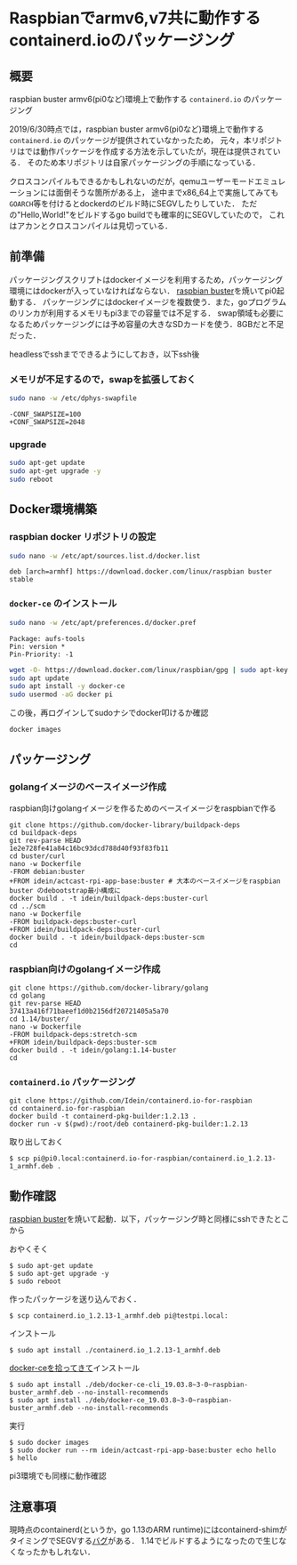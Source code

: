 # Raspbianでarmv6,v7共に動作するcontainerd.ioのパッケージング

## 概要

raspbian buster armv6(pi0など)環境上で動作する `containerd.io` のパッケージング

2019/6/30時点では，raspbian buster armv6(pi0など)環境上で動作する `containerd.io` のパッケージが提供されていなかったため，
元々，本リポジトリはでは動作パッケージを作成する方法を示していたが，現在は提供されている．
そのため本リポジトリは自家パッケージングの手順になっている．

クロスコンパイルもできるかもしれないのだが，qemuユーザーモードエミュレーションには面倒そうな箇所がある上，
途中までx86\_64上で実施してみても`GOARCH`等を付けるとdockerdのビルド時にSEGVしたりしていた．
ただの"Hello,World!"をビルドするgo buildでも確率的にSEGVしていたので，
これはアカンとクロスコンパイルは見切っている．

## 前準備

パッケージングスクリプトはdockerイメージを利用するため，パッケージング環境にはdockerが入っていなければならない．
[raspbian buster](https://downloads.raspberrypi.org/raspbian_lite/images/raspbian_lite-2019-09-30/2019-09-26-raspbian-buster-lite.zip)を焼いてpi0起動する．
パッケージングにはdockerイメージを複数使う．また，goプログラムのリンカが利用するメモリもpi3までの容量では不足する．
swap領域も必要になるためパッケージングには予め容量の大きなSDカードを使う．8GBだと不足だった．

headlessでsshまでできるようにしておき，以下ssh後

### メモリが不足するので，swapを拡張しておく

```bash
sudo nano -w /etc/dphys-swapfile
```

```
-CONF_SWAPSIZE=100
+CONF_SWAPSIZE=2048
```

### upgrade

```bash
sudo apt-get update
sudo apt-get upgrade -y
sudo reboot
```

## Docker環境構築

### raspbian docker リポジトリの設定

```bash
sudo nano -w /etc/apt/sources.list.d/docker.list
```

```
deb [arch=armhf] https://download.docker.com/linux/raspbian buster stable
```

### `docker-ce` のインストール

```bash
sudo nano -w /etc/apt/preferences.d/docker.pref
```

```
Package: aufs-tools
Pin: version *
Pin-Priority: -1
```

```bash
wget -O- https://download.docker.com/linux/raspbian/gpg | sudo apt-key add -
sudo apt update
sudo apt install -y docker-ce
sudo usermod -aG docker pi
```

この後，再ログインしてsudoナシでdocker叩けるか確認

```bash
docker images
```

## パッケージング

### golangイメージのベースイメージ作成

raspbian向けgolangイメージを作るためのベースイメージをraspbianで作る

```console
git clone https://github.com/docker-library/buildpack-deps
cd buildpack-deps
git rev-parse HEAD
1e2e728fe41a84c16bc93dcd788d40f93f83fb11
cd buster/curl
nano -w Dockerfile
-FROM debian:buster
+FROM idein/actcast-rpi-app-base:buster # 大本のベースイメージをraspbian buster のdebootstrap最小構成に
docker build . -t idein/buildpack-deps:buster-curl
cd ../scm
nano -w Dockerfile
-FROM buildpack-deps:buster-curl
+FROM idein/buildpack-deps:buster-curl
docker build . -t idein/buildpack-deps:buster-scm
cd
```

### raspbian向けのgolangイメージ作成

```console
git clone https://github.com/docker-library/golang
cd golang
git rev-parse HEAD
37413a416f71baeef1d0b2156df20721405a5a70
cd 1.14/buster/
nano -w Dockerfile
-FROM buildpack-deps:stretch-scm
+FROM idein/buildpack-deps:buster-scm
docker build . -t idein/golang:1.14-buster
cd
```

### `containerd.io` パッケージング

```console
git clone https://github.com/Idein/containerd.io-for-raspbian
cd containerd.io-for-raspbian
docker build -t containerd-pkg-builder:1.2.13 .
docker run -v $(pwd):/root/deb containerd-pkg-builder:1.2.13
```

取り出しておく

```console
$ scp pi@pi0.local:containerd.io-for-raspbian/containerd.io_1.2.13-1_armhf.deb .
```

## 動作確認

[raspbian buster](https://downloads.raspberrypi.org/raspbian_lite/images/raspbian_lite-2019-09-30/2019-09-26-raspbian-buster-lite.zip)を焼いて起動．以下，パッケージング時と同様にsshできたとこから

おやくそく

```console
$ sudo apt-get update
$ sudo apt-get upgrade -y
$ sudo reboot
```

作ったパッケージを送り込んでおく．

```console
$ scp containerd.io_1.2.13-1_armhf.deb pi@testpi.local:
```

インストール

```console
$ sudo apt install ./containerd.io_1.2.13-1_armhf.deb
```

[docker-ceを拾ってきて](https://github.com/Idein/docker-ce-for-raspbian-buster/releases)インストール

```console
$ sudo apt install ./deb/docker-ce-cli_19.03.8~3-0~raspbian-buster_armhf.deb --no-install-recommends
$ sudo apt install ./deb/docker-ce_19.03.8~3-0~raspbian-buster_armhf.deb --no-install-recommends
```

実行

```console
$ sudo docker images
$ sudo docker run --rm idein/actcast-rpi-app-base:buster echo hello
$ hello
```

pi3環境でも同様に動作確認


## 注意事項

現時点のcontainerd(というか，go 1.13のARM runtime)にはcontainerd-shimがタイミングでSEGVする[バグ](https://go-review.googlesource.com/c/go/+/192937#message-71fa1ed3267bdd59342bed49b86859a779721dfb)がある．
1.14でビルドするようになったので生じなくなったかもしれない．
